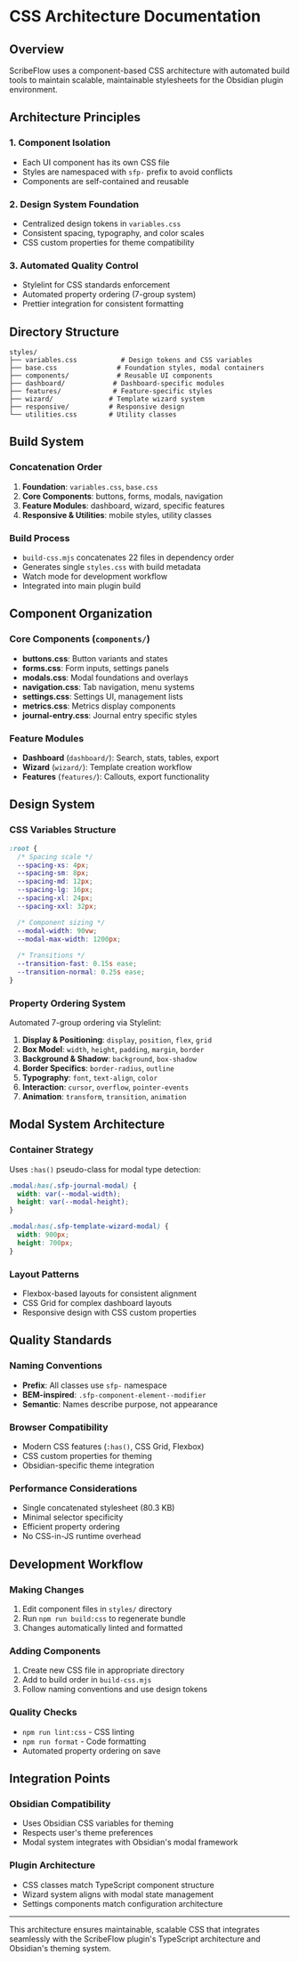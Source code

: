 # CSS Architecture Documentation

## Overview

ScribeFlow uses a component-based CSS architecture with automated build tools to maintain scalable, maintainable stylesheets for the Obsidian plugin environment.

## Architecture Principles

### 1. Component Isolation
- Each UI component has its own CSS file
- Styles are namespaced with `sfp-` prefix to avoid conflicts
- Components are self-contained and reusable

### 2. Design System Foundation
- Centralized design tokens in `variables.css`
- Consistent spacing, typography, and color scales
- CSS custom properties for theme compatibility

### 3. Automated Quality Control
- Stylelint for CSS standards enforcement
- Automated property ordering (7-group system)
- Prettier integration for consistent formatting

## Directory Structure

```
styles/
├── variables.css           # Design tokens and CSS variables
├── base.css               # Foundation styles, modal containers
├── components/            # Reusable UI components
├── dashboard/            # Dashboard-specific modules
├── features/             # Feature-specific styles
├── wizard/              # Template wizard system
├── responsive/          # Responsive design
└── utilities.css        # Utility classes
```

## Build System

### Concatenation Order
1. **Foundation**: `variables.css`, `base.css`
2. **Core Components**: buttons, forms, modals, navigation
3. **Feature Modules**: dashboard, wizard, specific features
4. **Responsive & Utilities**: mobile styles, utility classes

### Build Process
- `build-css.mjs` concatenates 22 files in dependency order
- Generates single `styles.css` with build metadata
- Watch mode for development workflow
- Integrated into main plugin build

## Component Organization

### Core Components (`components/`)
- **buttons.css**: Button variants and states
- **forms.css**: Form inputs, settings panels
- **modals.css**: Modal foundations and overlays
- **navigation.css**: Tab navigation, menu systems
- **settings.css**: Settings UI, management lists
- **metrics.css**: Metrics display components
- **journal-entry.css**: Journal entry specific styles

### Feature Modules
- **Dashboard** (`dashboard/`): Search, stats, tables, export
- **Wizard** (`wizard/`): Template creation workflow
- **Features** (`features/`): Callouts, export functionality

## Design System

### CSS Variables Structure
```css
:root {
  /* Spacing scale */
  --spacing-xs: 4px;
  --spacing-sm: 8px;
  --spacing-md: 12px;
  --spacing-lg: 16px;
  --spacing-xl: 24px;
  --spacing-xxl: 32px;

  /* Component sizing */
  --modal-width: 90vw;
  --modal-max-width: 1200px;
  
  /* Transitions */
  --transition-fast: 0.15s ease;
  --transition-normal: 0.25s ease;
}
```

### Property Ordering System
Automated 7-group ordering via Stylelint:
1. **Display & Positioning**: `display`, `position`, `flex`, `grid`
2. **Box Model**: `width`, `height`, `padding`, `margin`, `border`
3. **Background & Shadow**: `background`, `box-shadow`
4. **Border Specifics**: `border-radius`, `outline`
5. **Typography**: `font`, `text-align`, `color`
6. **Interaction**: `cursor`, `overflow`, `pointer-events`
7. **Animation**: `transform`, `transition`, `animation`

## Modal System Architecture

### Container Strategy
Uses `:has()` pseudo-class for modal type detection:
```css
.modal:has(.sfp-journal-modal) {
  width: var(--modal-width);
  height: var(--modal-height);
}

.modal:has(.sfp-template-wizard-modal) {
  width: 900px;
  height: 700px;
}
```

### Layout Patterns
- Flexbox-based layouts for consistent alignment
- CSS Grid for complex dashboard layouts  
- Responsive design with CSS custom properties

## Quality Standards

### Naming Conventions
- **Prefix**: All classes use `sfp-` namespace
- **BEM-inspired**: `.sfp-component-element--modifier`
- **Semantic**: Names describe purpose, not appearance

### Browser Compatibility
- Modern CSS features (`:has()`, CSS Grid, Flexbox)
- CSS custom properties for theming
- Obsidian-specific theme integration

### Performance Considerations
- Single concatenated stylesheet (80.3 KB)
- Minimal selector specificity
- Efficient property ordering
- No CSS-in-JS runtime overhead

## Development Workflow

### Making Changes
1. Edit component files in `styles/` directory
2. Run `npm run build:css` to regenerate bundle
3. Changes automatically linted and formatted

### Adding Components
1. Create new CSS file in appropriate directory
2. Add to build order in `build-css.mjs`
3. Follow naming conventions and use design tokens

### Quality Checks
- `npm run lint:css` - CSS linting
- `npm run format` - Code formatting
- Automated property ordering on save

## Integration Points

### Obsidian Compatibility
- Uses Obsidian CSS variables for theming
- Respects user's theme preferences
- Modal system integrates with Obsidian's modal framework

### Plugin Architecture
- CSS classes match TypeScript component structure
- Wizard system aligns with modal state management
- Settings components match configuration architecture

---

This architecture ensures maintainable, scalable CSS that integrates seamlessly with the ScribeFlow plugin's TypeScript architecture and Obsidian's theming system.